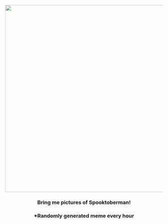 <p align="center">
        <img src="https://i.imgur.com/KM5g6gZ.jpg" width="600" height="600">
        </p>
        <h3 align="center">Bring me pictures of Spooktoberman!</h3>
        <h3 align="center">*Randomly generated meme every hour</h3>
    